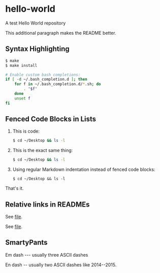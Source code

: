 hello-world
===========

A test Hello World repository

This additional paragraph makes the README better.


Syntax Highlighting
-------------------

```bash
$ make
$ make install

# Enable custom bash completions:
if [ -d ~/.bash_completion.d ]; then
    for f in ~/.bash_completion.d/*.sh; do
        . "$f"
    done
    unset f
fi
```


Fenced Code Blocks in Lists
---------------------------

1.  This is code:

    ```bash
    $ cd ~/Desktop && ls -l
    ```

2.  This is the exact same thing:

    ```bash
    $ cd ~/Desktop && ls -l
    ```

3.  Using regular Markdown indentation instead of fenced code blocks:

        $ cd ~/Desktop && ls -l

That's it.


Relative links in READMEs
-------------------------

See [file](file.md).

See [file].

  [file]: file.md


SmartyPants
-----------

Em dash --- usually three ASCII dashes

En dash -- usually two ASCII dashes like 2014--2015.

